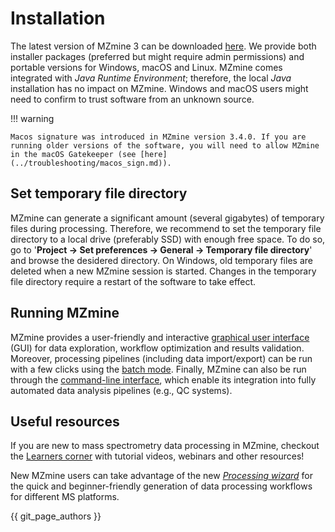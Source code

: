 # Installation

The latest version of MZmine 3 can be downloaded [here](https://github.com/mzmine/mzmine3/releases/latest). We provide both installer packages (preferred but might require admin permissions) and portable versions for Windows, macOS and Linux. MZmine comes integrated with _Java Runtime Environment_; therefore, the local _Java_ installation has no impact on MZmine. Windows and macOS users might need to confirm to trust software from an unknown source.

!!! warning

    Macos signature was introduced in MZmine version 3.4.0. If you are running older versions of the software, you will need to allow MZmine in the macOS Gatekeeper (see [here](../troubleshooting/macos_sign.md)).

## Set temporary file directory

MZmine can generate a significant amount (several gigabytes) of temporary files during processing. Therefore, we recommend to set the temporary file directory to a local drive (preferably SSD) with enough free space. To do so, go to '**Project → Set preferences → General → Temporary file directory**' and browse the desidered directory. On Windows, old temporary files are deleted when a new MZmine session is started. Changes in the temporary file directory require a restart of the software to take effect.

## Running MZmine

MZmine provides a user-friendly and interactive [graphical user interface](main_window_overview.md) (GUI) for data exploration, workflow optimization and results validation. Moreover, processing pipelines (including data import/export) can be run with a few clicks using the [batch mode](../workflows/batch_processing/batch-processing.md). Finally, MZmine can also be run through the [command-line interface](../commandline_tool.md), which enable its integration into fully automated data analysis pipelines (e.g., QC systems).

## Useful resources

If you are new to mass spectrometry data processing in MZmine, checkout the [Learners corner](../learners_corner/index.md) with tutorial videos, webinars and other resources!

New MZmine users can take advantage of the new [_Processing wizard_](processing_wizard.md) for the quick and beginner-friendly generation of data processing workflows for different MS platforms.

{{ git_page_authors }}
